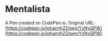 # Mentalista

A Pen created on CodePen.io. Original URL: [https://codepen.io/johannh22/pen/YzNyQPW](https://codepen.io/johannh22/pen/YzNyQPW).


